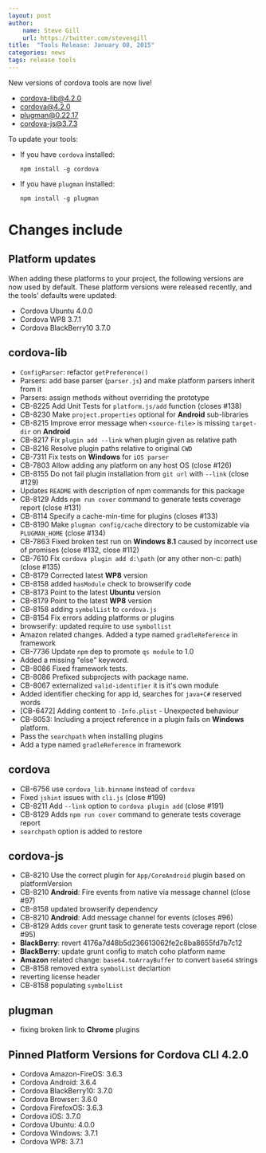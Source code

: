 ```yaml
---
layout: post
author:
    name: Steve Gill
    url: https://twitter.com/stevesgill
title:  "Tools Release: January 08, 2015"
categories: news
tags: release tools
---
```

New versions of cordova tools are now live!

* [cordova-lib@4.2.0](https://www.npmjs.org/package/cordova-lib)
* [cordova@4.2.0](https://www.npmjs.org/package/cordova)
* [plugman@0.22.17](https://www.npmjs.org/package/plugman)
* [cordova-js@3.7.3](https://www.npmjs.org/package/cordova-js)

To update your tools:

  * If you have `cordova` installed:

        npm install -g cordova

  * If you have `plugman` installed:

        npm install -g plugman

# Changes include
<!--more-->

## Platform updates
When adding these platforms to your project, the following versions are now used by default.
These platform versions were released recently, and the tools' defaults were updated:

* Cordova Ubuntu 4.0.0
* Cordova WP8 3.7.1
* Cordova BlackBerry10  3.7.0

## cordova-lib

* `ConfigParser`: refactor `getPreference()`
* Parsers: add base parser (`parser.js`) and make platform parsers inherit from it
* Parsers: assign methods without overriding the prototype
* CB-8225 Add Unit Tests for `platform.js/add` function (closes #138)
* CB-8230 Make `project.properties` optional for **Android** sub-libraries
* CB-8215 Improve error message when `<source-file>` is missing `target-dir` on **Android**
* CB-8217 Fix `plugin add --link` when plugin given as relative path
* CB-8216 Resolve plugin paths relative to original `CWD`
* CB-7311 Fix tests on **Windows** for `iOS parser`
* CB-7803 Allow adding any platform on any host OS (close #126)
* CB-8155 Do not fail plugin installation from `git url` with `--link` (close #129)
* Updates `README` with description of npm commands for this package
* CB-8129 Adds `npm run cover` command to generate tests coverage report (close #131)
* CB-8114 Specify a cache-min-time for plugins (closes #133)
* CB-8190 Make `plugman config/cache` directory to be customizable via `PLUGMAN_HOME` (close #134)
* CB-7863 Fixed broken test run on **Windows 8.1** caused by incorrect use of promises (close #132, close #112)
* CB-7610 Fix `cordova plugin add d:\path` (or any other non-c: path) (close #135)
* CB-8179 Corrected latest **WP8** version
* CB-8158 added `hasModule` check to browserify code
* CB-8173 Point to the latest **Ubuntu** version
* CB-8179 Point to the latest **WP8** version
* CB-8158 adding `symbolList` to `cordova.js`
* CB-8154 Fix errors adding platforms or plugins
* browserify: updated require to use `symbollist`
* Amazon related changes. Added a type named `gradleReference` in framework
* CB-7736 Update `npm` dep to promote `qs module` to 1.0
* Added a missing "else" keyword.
* CB-8086 Fixed framework tests.
* CB-8086 Prefixed subprojects with package name.
* CB-8067 externalized `valid-identifier` it is it's own module
* Added identifier checking for app id, searches for `java+C#` reserved words
* [CB-6472] Adding content to `-Info.plist` - Unexpected behaviour
* CB-8053: Including a project reference in a plugin fails on **Windows** platform.
* Pass the `searchpath` when installing plugins
* Add a type named `gradleReference` in framework

## cordova

* CB-6756 use `cordova_lib.binname` instead of `cordova`
* Fixed `jshint` issues with `cli.js` (close #199)
* CB-8211 Add `--link` option to `cordova plugin add` (close #191)
* CB-8129 Adds `npm run cover` command to generate tests coverage report
* `searchpath` option is added to restore

## cordova-js

* CB-8210 Use the correct plugin for `App/CoreAndroid` plugin based on platformVersion
* CB-8210 **Android**: Fire events from native via message channel (close #97)
* CB-8158 updated browserify dependency
* CB-8210 **Android**: Add message channel for events (closes #96)
* CB-8129 Adds `cover` grunt task to generate tests coverage report (close #95)
* **BlackBerry**: revert 4176a7d48b5d236613062fe2c8ba8655fd7b7c12
* **BlackBerry**: update grunt config to match coho platform name
* **Amazon** related change: `base64.toArrayBuffer` to convert `base64` strings
* CB-8158 removed extra `symbolList` declartion
* reverting license header
* CB-8158 populating `symbolList`

## plugman

* fixing broken link to **Chrome** plugins

## Pinned Platform Versions for Cordova CLI 4.2.0

* Cordova Amazon-FireOS: 3.6.3
* Cordova Android: 3.6.4
* Cordova BlackBerry10: 3.7.0
* Cordova Browser: 3.6.0
* Cordova FirefoxOS: 3.6.3
* Cordova iOS: 3.7.0
* Cordova Ubuntu: 4.0.0
* Cordova Windows: 3.7.1
* Cordova WP8: 3.7.1
